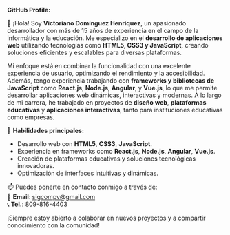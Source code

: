 **GitHub Profile:**

👋 ¡Hola! Soy **Victoriano Domínguez Henríquez**, un apasionado desarrollador con más de 15 años de experiencia en el campo de la informática y la educación. Me especializo en el **desarrollo de aplicaciones web** utilizando tecnologías como **HTML5, CSS3 y JavaScript**, creando soluciones eficientes y escalables para diversas plataformas.

Mi enfoque está en combinar la funcionalidad con una excelente experiencia de usuario, optimizando el rendimiento y la accesibilidad. Además, tengo experiencia trabajando con **frameworks y bibliotecas de JavaScript** como **React.js**, **Node.js**, **Angular**, y **Vue.js**, lo que me permite desarrollar aplicaciones web dinámicas, interactivas y modernas. A lo largo de mi carrera, he trabajado en proyectos de **diseño web**, **plataformas educativas** y **aplicaciones interactivas**, tanto para instituciones educativas como empresas.

🚀 **Habilidades principales:**
- Desarrollo web con **HTML5**, **CSS3**, **JavaScript**.
- Experiencia en frameworks como **React.js**, **Node.js**, **Angular**, **Vue.js**.
- Creación de plataformas educativas y soluciones tecnológicas innovadoras.
- Optimización de interfaces intuitivas y dinámicas.

📫 Puedes ponerte en contacto conmigo a través de:  
📧 **Email**: sigcompv@gmail.com  
📞 **Tel.**: 809-816-4403  

¡Siempre estoy abierto a colaborar en nuevos proyectos y a compartir conocimiento con la comunidad!
